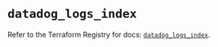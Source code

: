 # `datadog_logs_index`

Refer to the Terraform Registry for docs: [`datadog_logs_index`](https://registry.terraform.io/providers/datadog/datadog/3.35.0/docs/resources/logs_index).
